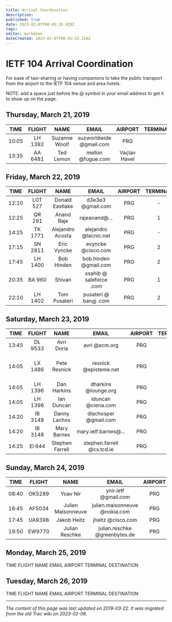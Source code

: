 ```yaml
---
title: Arrival Coordination
description: 
published: true
date: 2023-02-07T00:45:29.428Z
tags: 
editor: markdown
dateCreated: 2023-02-07T00:45:24.314Z
---
```


# IETF 104 Arrival Coordination
For ease of taxi-sharing or having companions to take the public transport from the airport to the IETF 104 venue and area hotels.

NOTE: add a space just before the @ symbol in your email address to get it to show up on the page.

## Thursday, March 21, 2019
|  TIME |  FLIGHT |      NAME     |          EMAIL          |    AIRPORT   | TERMINAL |  DESTINATION  |
|:-----:|:-------:|:-------------:|:-----------------------:|:------------:|:--------:|:-------------:|
| 10:05 | LH 1392 | Suzanne Woolf | suzworldwide @gmail.com | PRG          |          | Prague Hilton |
| 13:35 | AA 6481 | Ted Lemon     | mellon @fugue.com       | Vaçlav Havel |          | Prague Hilton |
## Friday, March 22, 2019
|  TIME |  FLIGHT |       NAME       |          EMAIL          | AIRPORT | TERMINAL |  DESTINATION  |
|:-----:|:-------:|:----------------:|:-----------------------:|:-------:|:--------:|:-------------:|
| 12:10 | LOT 527 | Donald Eastlake  | d3e3e3 @gmail.com       | PRG     | -        | Prague Hilton |
| 12:25 | QR 291  | Anand Raje       | rajeanand@…             | PRG     | 1        | Prague Hilton |
| 14:25 | TK 1771 | Alejandro Acosta | alejandro @lacnic.net   | PRG     | -        | Prague Hilton |
| 17:15 | SN 2811 | Eric Vyncke      | evyncke @cisco.com      | PRG     | 2        | Prague Hilton |
| 17:45 | LH 1400 | Bob Hinden       | bob.hinden @gmail.com   | PRG     | 2        | Prague Hilton |
| 20:35 | BA 960  | Shivan           | ssahib @ saleforce .com | PRG     | 1        | Prague Hilton |
| 22:10 | LH 1402 | Tom Pusateri     | pusateri @ bangj .com   | PRG     | 2        | Prague Hilton |
## Saturday, March 23, 2019
|  TIME |  FLIGHT |       NAME      |            EMAIL           | AIRPORT | TERMINAL |                  DESTINATION                 |
|:-----:|:-------:|:---------------:|:--------------------------:|:-------:|:--------:|:--------------------------------------------:|
| 13:45 | DL 9533 | Avri Doria      | avri @acm.org              | PRG     | 2        | Prague Hilton                                |
| 14:05 | LX 1486 | Pete Resnick    | resnick @episteme.net      | PRG     | 2        | B&B Hotel Prague (across street from Hilton) |
| 14:05 | LH 1396 | Dan Harkins     | dharkins @lounge.org       | PRG     | 2        | Prague Hilton                                |
| 14:05 | LH 1396 | Ian Duncan      | iduncan @ciena.com         | PRG     | 2        | Prague Hilton                                |
| 14:20 | IB 3148 | Danny Lachos    | dlachosper @gmail.com      | PRG     | 4        | Prague Hilton                                |
| 14:20 | IB 3148 | Mary Barnes     | mary.ietf.barnes@…         | PRG     | 2        | Prague Hilton                                |
| 14:25 | EI 644  | Stephen Farrell | stephen.farrell @cs.tcd.ie | PRG     | 1        | Prague Hilton                                |
## Sunday, March 24, 2019
|  TIME | FLIGHT |        NAME        |             EMAIL             | AIRPORT | TERMINAL |  DESTINATION  |
|:-----:|:------:|:------------------:|:-----------------------------:|:-------:|:--------:|:-------------:|
| 08:40 | OK5289 | Yoav Nir           | ynir.ietf @gmail.com          | PRG     | 1        | Prague Hilton |
| 16:45 | AF5034 | Julien Maisonneuve | julien.maisonneuve @nokia.com | PRG     | 2        | Hilton        |
| 17:45 | UA9398 | Jakob Heitz        | jheitz @cisco.com             | PRG     | 2        | Hilton        |
| 19:50 | EW9770 | Julian Reschke     | julian.reschke @greenbytes.de | PRG     | 2        |               |
## Monday, March 25, 2019

TIME	FLIGHT	NAME	EMAIL	AIRPORT	TERMINAL	DESTINATION
## Tuesday, March 26, 2019

TIME	FLIGHT	NAME	EMAIL	AIRPORT	TERMINAL	DESTINATION
&nbsp;
&nbsp;
&nbsp;

---

*The content of this page was last updated on 2019-03-22. It was migrated from the old Trac wiki on 2023-02-06.*
